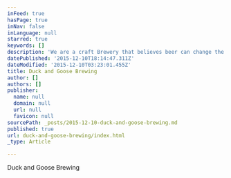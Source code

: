 ```yaml
---
inFeed: true
hasPage: true
inNav: false
inLanguage: null
starred: true
keywords: []
description: 'We are a craft Brewery that believes beer can change the world.  We hold this belief, not to line our pocket books but to bring meaningful change to the world.  '
datePublished: '2015-12-10T18:14:47.311Z'
dateModified: '2015-12-10T03:23:01.455Z'
title: Duck and Goose Brewing
author: []
authors: []
publisher:
  name: null
  domain: null
  url: null
  favicon: null
sourcePath: _posts/2015-12-10-duck-and-goose-brewing.md
published: true
url: duck-and-goose-brewing/index.html
_type: Article

---
```

Duck and Goose Brewing